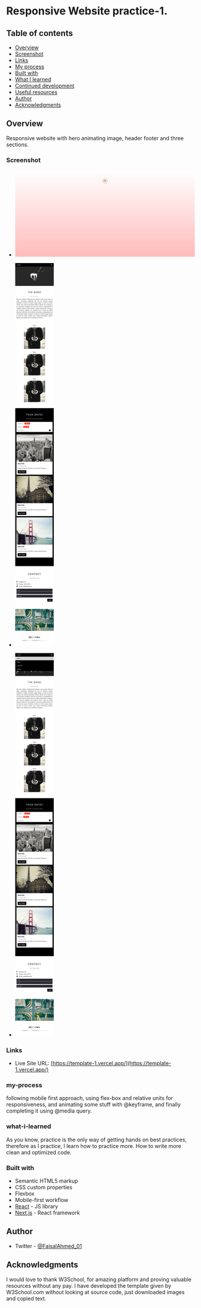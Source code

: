 # Responsive Website practice-1.

## Table of contents

- [Overview](#overview)
- [Screenshot](#screenshot)
- [Links](#links)
- [My process](#my-process)
- [Built with](#built-with)
- [What I learned](#what-i-learned)
- [Continued development](#continued-development)
- [Useful resources](#useful-resources)
- [Author](#author)
- [Acknowledgments](#acknowledgments)

## Overview

Responsive website with hero animating image, header footer and three sections.

### Screenshot

- ![](./public/1.png)


- ![](./public/2.png)

- ![](./public/3.png)

### Links

- Live Site URL: [https://template-1.vercel.app/](https://template-1.vercel.app/)

### my-process

following mobile first approach, using flex-box and relative units for responsiveness, and animating some stuff with @keyframe, and finally completing it using @media query.

### what-i-learned

As you know, practice is the only way of getting hands on best practices, therefore as I practice, I learn how to practice more. How to write more clean and optimized code.

### Built with

- Semantic HTML5 markup
- CSS custom properties
- Flexbox
- Mobile-first workflow
- [React](https://reactjs.org/) - JS library
- [Next.js](https://nextjs.org/) - React framework

## Author

- Twitter - [@FaisalAhmed_01](https://www.twitter.com/FaisalAhmed_01)

## Acknowledgments

I would love to thank W3School, for amazing platform and proving valuable resources without any pay. I have developed the template given by W3School.com without looking at source code, just downloaded images and copied text.
